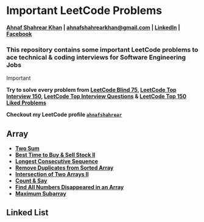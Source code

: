 # Important LeetCode Problems
**[Ahnaf Shahrear Khan](https://github.com/ahnafshahrear) | ahnafshahrearkhan@gmail.com | [LinkedIn](https://www.linkedin.com/in/ahnafshahrearkhan/) | [Facebook](https://www.facebook.com/ahnaf.shahrear.khan)**

### **This repository contains some important LeetCode problems to ace technical & coding interviews for Software Engineering Jobs**

> [!IMPORTANT]
> **Try to solve every problem from [LeetCode Blind 75](https://leetcode.com/studyplan/leetcode-75/), [LeetCode Top Interview 150](https://leetcode.com/studyplan/top-interview-150/), [LeetCode Top Interview Questions](https://leetcode.com/explore/interview/card/top-interview-questions-easy/) & [LeetCode Top 150 Liked Problems](https://leetcode.com/studyplan/top-100-liked/)**

**Checkout my LeetCode profile [`ahnafshahrear`](https://leetcode.com/u/ahnafshahrear/)**



## Array
- **[Two Sum](https://leetcode.com/problems/two-sum/description/)**
- **[Best Time to Buy & Sell Stock II](https://leetcode.com/problems/best-time-to-buy-and-sell-stock-ii/description/)**
- **[Longest Consecutive Sequence](https://leetcode.com/problems/longest-consecutive-sequence/description/)**
- **[Remove Duplicates from Sorted Array](https://leetcode.com/problems/remove-duplicates-from-sorted-array/description/)**
- **[Intersection of Two Arrays II](https://leetcode.com/problems/intersection-of-two-arrays-ii/description/)**
- **[Count & Say](https://leetcode.com/problems/count-and-say/description/)**
- **[Find All Numbers Disappeared in an Array](https://leetcode.com/problems/find-all-numbers-disappeared-in-an-array/description/)**
- **[Maximum Subarray](https://leetcode.com/problems/maximum-subarray/description/)**



## Linked List
